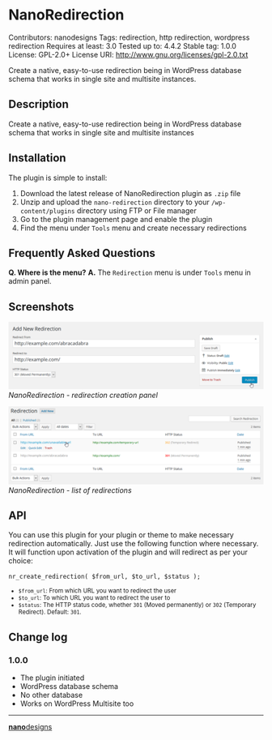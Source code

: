 NanoRedirection
===

Contributors: nanodesigns
Tags: redirection, http redirection, wordpress redirection
Requires at least: 3.0
Tested up to: 4.4.2
Stable tag: 1.0.0
License: GPL-2.0+
License URI: http://www.gnu.org/licenses/gpl-2.0.txt

Create a native, easy-to-use redirection being in WordPress database schema that works in single site and multisite instances.

## Description
Create a native, easy-to-use redirection being in WordPress database schema that works in single site and multisite instances

## Installation
The plugin is simple to install:

1. Download the latest release of NanoRedirection plugin as `.zip` file
2. Unzip and upload the `nano-redirection` directory to your `/wp-content/plugins` directory using FTP or File manager
3. Go to the plugin management page and enable the plugin
4. Find the menu under `Tools` menu and create necessary redirections

## Frequently Asked Questions
**Q. Where is the menu?**
**A.** The `Redirection` menu is under `Tools` menu in admin panel.

## Screenshots
![NanoRedirection - Redirection creation panel](assets/screenshot-1.png "NanoRedirection - Redirection creation panel")<br>
_NanoRedirection - redirection creation panel_

![NanoRedirection - List of redirections](assets/screenshot-2.png "NanoRedirection - List of redirections")<br>
_NanoRedirection - list of redirections_

## API
You can use this plugin for your plugin or theme to make necessary redirection automatically. Just use the following function where necessary. It will function upon activation of the plugin and will redirect as per your choice:

````
nr_create_redirection( $from_url, $to_url, $status );
````

<small>

* `$from_url`: From which URL you want to redirect the user
* `$to_url`: To which URL you want to redirect the user to
* `$status`: The HTTP status code, whether `301` (Moved permanently) or `302` (Temporary Redirect). Default: `301`.

</small>

## Change log
### 1.0.0

* The plugin initiated
* WordPress database schema
* No other database
* Works on WordPress Multisite too

____
[**nano**designs](http://nanodesignsbd.com)